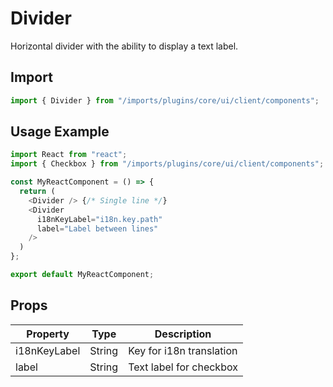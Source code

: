 # Divider

Horizontal divider with the ability to display a text label.

## Import

```javascript
import { Divider } from "/imports/plugins/core/ui/client/components";
```

## Usage Example

```javascript
import React from "react";
import { Checkbox } from "/imports/plugins/core/ui/client/components";

const MyReactComponent = () => {
  return (
    <Divider /> {/* Single line */}
    <Divider
      i18nKeyLabel="i18n.key.path"
      label="Label between lines"
    />
  )
};

export default MyReactComponent;
```

## Props

| Property     | Type   | Description              |
| ------------ | ------ | ------------------------ |
| i18nKeyLabel | String | Key for i18n translation |
| label        | String | Text label for checkbox  |
